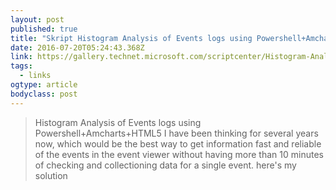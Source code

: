 ```yaml
---
layout: post 
published: true 
title: "Skript Histogram Analysis of Events logs using Powershell+Amcharts+HTML5" 
date: 2016-07-20T05:24:43.368Z 
link: https://gallery.technet.microsoft.com/scriptcenter/Histogram-Analysis-of-16c3ee3c 
tags:
  - links
ogtype: article 
bodyclass: post 
---
```


> Histogram Analysis of Events logs using Powershell+Amcharts+HTML5
I have been thinking for several years now, which would be the best way to get information fast and reliable of the events in the event viewer without having more than 10 minutes of checking and collectioning data for a single event. here's my solution
